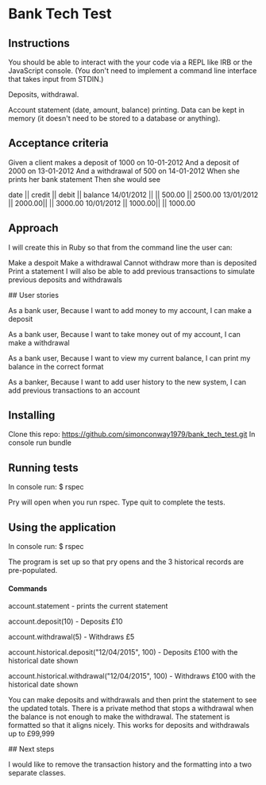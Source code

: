 # Bank Tech Test



## Instructions

You should be able to interact with the your code via a REPL like IRB or the JavaScript console. (You don't need to implement a command line interface that takes input from STDIN.)

Deposits, withdrawal.

Account statement (date, amount, balance) printing.
Data can be kept in memory (it doesn't need to be stored to a database or anything).


## Acceptance criteria

Given a client makes a deposit of 1000 on 10-01-2012 And a deposit of 2000 on 13-01-2012 And a withdrawal of 500 on 14-01-2012 When she prints her bank statement Then she would see

date       || credit || debit   || balance
14/01/2012 ||        || 500.00  || 2500.00
13/01/2012 || 2000.00||         || 3000.00
10/01/2012 || 1000.00||         || 1000.00


## Approach

I will create this in Ruby so that from the command line the user can:

Make a despoit
Make a withdrawal
Cannot withdraw more than is deposited
Print a statement
I will also be able to add previous transactions to simulate previous deposits and withdrawals


## User stories

As a bank user,
Because I want to add money to my account,
I can make a deposit

As a bank user,
Because I want to take money out of my account,
I can make a withdrawal

As a bank user,
Because I want to view my current balance,
I can print my balance in the correct format

As a banker,
Because I want to add user history to the new system,
I can add previous transactions to an account


## Installing
Clone this repo: https://github.com/simonconway1979/bank_tech_test.git
In console run bundle


## Running tests
In console run:
$ rspec

Pry will open when you run rspec.
Type quit to complete the tests.


## Using the application

In console run:
$ rspec

The program is set up so that pry opens and the 3 historical records are pre-populated.


#### Commands

account.statement - prints the current statement

account.deposit(10) - Deposits £10

account.withdrawal(5) - Withdraws £5

account.historical.deposit("12/04/2015", 100) - Deposits £100 with the historical date shown

account.historical.withdrawal("12/04/2015", 100) - Withdraws £100 with the historical date shown


You can make deposits and withdrawals and then print the statement to see the updated totals.
There is a private method that stops a withdrawal when the balance is not enough to make the withdrawal.
The statement is formatted so that it aligns nicely. This works for deposits and withdrawals up to £99,999


## Next steps

I would like to remove the transaction history and the formatting into a two separate classes.

